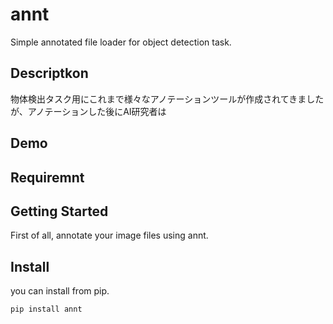 annt
====
Simple annotated file loader for object detection task.

## Descriptkon
物体検出タスク用にこれまで様々なアノテーションツールが作成されてきましたが、アノテーションした後にAI研究者は

## Demo

## Requiremnt

## Getting Started

First of all, annotate your image files using annt.

## Install

you can install from pip.
```
pip install annt
```